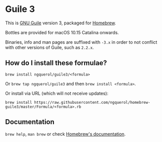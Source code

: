 # Guile 3

This is [GNU Guile](https://www.gnu.org/software/guile) version 3, packaged for [Homebrew](https://brew.sh).

Bottles are provided for macOS 10.15 Catalina onwards.

Binaries, info and man pages are suffixed with `-3.x` in order to not conflict with other versions of Guile, such as `2.2.x`.

## How do I install these formulae?
`brew install ngquerol/guile3/<formula>`

Or `brew tap ngquerol/guile3` and then `brew install <formula>`.

Or install via URL (which will not receive updates):

```
brew install https://raw.githubusercontent.com/ngquerol/homebrew-guile3/master/Formula/<formula>.rb
```

## Documentation
`brew help`, `man brew` or check [Homebrew's documentation](https://docs.brew.sh).
